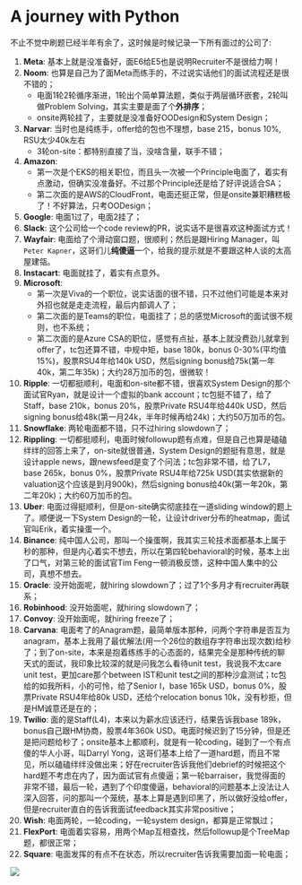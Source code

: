 # A journey with Python

不止不觉中刷题已经半年有余了，这时候是时候记录一下所有面过的公司了:
1. **Meta**: 基本上就是没准备好，面E6给E5也是说明Recruiter不是很给力啊！
1. **Noom**: 也算是自己为了面Meta而练手的，不过说实话他们的面试流程还是很不错的；
    * 电面1轮2轮循序渐进，1轮出个简单算法题，类似于两层循环嵌套，2轮叫做Problem Solving，其实主要是面了个**外排序**；
    * onsite两轮挂了，主要就是没准备好OODesign和System Design；
1. **Narvar**: 当时也是纯练手，offer给的包也不理想，base 215，bonus 10%, RSU太少40k左右
    * 3轮on-site：都特别直接了当，没啥含量，联手不错；
1. **Amazon**:
    * 第一次是个EKS的相关职位，而且头一次被一个Principle电面了，着实有点激动，但确实没准备好。不过那个Principle还是给了好评说适合SA；
    * 第二次面的是AWS的CloudFront，电面还挺正常，但是onsite兼职糟糕极了！不好算法，只考OODesign；
1. **Google**: 电面1过了，电面2挂了；
1. **Slack**: 这个公司给一个code review的PR，说实话不是很喜欢这种面试方式！
1. **Wayfair**: 电面给了个滑动窗口题，很顺利；然后是跟Hiring Manager，叫`Peter Kapner`，这哥们儿**纯傻逼**一个，给我的提示就是不要跟这种人谈的太高屋建瓴。
1. **Instacart**: 电面就挂了，着实有点意外。
1. **Microsoft**: 
    * 第一次是Viva的一个职位，说实话面的很不错，只不过他们可能是本来对外招也就是走走流程，最后内部调人了；
    * 第二次面的是Teams的职位，电面挂了；总的感觉Microsoft的面试很不规则，也不系统；
    * 第二次面的是Azure CSA的职位，感觉有点扯，基本上就没费劲儿就拿到offer了，tc包还算不错，中规中矩，base 180k，bonus 0-30%(平均值15%)，股票RSU4年给140k USD，然后signing bonus给75k(第一年40k，第二年35k)；大约28万加币的包，很微软！
1. **Ripple**: 一切都挺顺利，电面和on-site都不错，很喜欢System Design的那个面试官Ryan，就是设计一个虚拟的bank account；tc包挺不错了，给了Staff，base 210k，bonus 20%，股票Private RSU4年给440k USD，然后signing bonus给48k(第一月24k，半年时候再给24k)；大约50万加币的包。
1. **Snowflake**: 两轮电面都不错，只不过hiring slowdown了；
1. **Rippling**: 一切都挺顺利，电面时候followup题有点难，但是自己也算是磕磕绊绊的回答上来了，on-site就很普通，System Design的题挺有意思，就是设计apple news，跟newsfeed是变了个问法；tc包非常不错，给了L7，base 265k，bonus 0%，股票Private RSU4年给725k USD(其实依据新的valuation这个应该是到月900k)，然后signing bonus给40k(第一年20k，第二年20k)；大约60万加币的包。
1. **Uber**: 电面过得挺顺利，但是on-site确实彻底挂在一道sliding window的题上了。顺便说一下System Design的一轮，让设计driver分布的heatmap，面试官叫Erik，着实操蛋一个。
1. **Binance**: 纯中国人公司，那叫一个操蛋啊，我其实三轮技术面都基本上属于秒的那种，但是内心着实不想去，所以在第四轮behavioral的时候，基本上出了口气，对第三轮的面试官Tim Feng一顿消极反馈，这种中国人集中的公司，真想不想去。
1. **Oracle**: 没开始面呢，就hiring slowdown了；过了1个多月才有recruiter再联系；
1. **Robinhood**: 没开始面呢，就hiring slowdown了；
1. **Convoy**:  没开始面呢，就hiring freeze了；
1. **Carvana**: 电面考了的Anagram题，最简单版本那种，问两个字符串是否互为anagram，基本上我用了最优解法(用一个26位的数组存字符串出现次数)给秒了；到了on-site，本来是抱着练练手的心态面的，结果完全是那种传统的聊天式的面试，我印象比较深的就是问我怎么看待unit test，我说我不太care unit test，更加care那个between IST和unit test之间的那种沙盒测试；tc包给的如我所料，小的可怜，给了Senior I，base 165k USD，bonus 0%，股票Private RSU4年给80k USD，还给个relocation bonus 10k，没有秒拒，但是HM诚意还是在的；
1. **Twilio**: 面的是Staff(L4)，本来以为薪水应该还行，结果告诉我base 189k，bonus自己跟HM协商，股票4年360k USD。电面时候迟到了15分钟，但是还是把问题给秒了；onsite基本上都顺利，就是有一轮coding，碰到了一个有点傻的华人小哥，叫Darryl Yong，这哥们基本上给了一道hard题，而且不常见，所以磕磕绊绊没做出来；好在recruiter告诉我他们debrief的时候把这个hard题不考虑在内了，因为面试官有点傻逼；第一轮barraiser，我觉得面的非常不错，最后一轮，遇到了个印度傻逼，behavioral的问题基本上没法让人深入回答，问的那叫一个笼统，基本上算是遇到印黑了，所以做好没给offer，但是recruiter直白的告诉我面试feedback其实非常positive；
1. **Wish**: 电面两轮，一轮coding，一轮system design，都算是正常飘过；
1. **FlexPort**: 电面着实容易，用两个Map互相查找，然后followup是个TreeMap题，都很正常；
1. **Square**: 电面发挥的有点不在状态，所以recruiter告诉我需要加面一轮电面；

![](./pictures/cover.png)